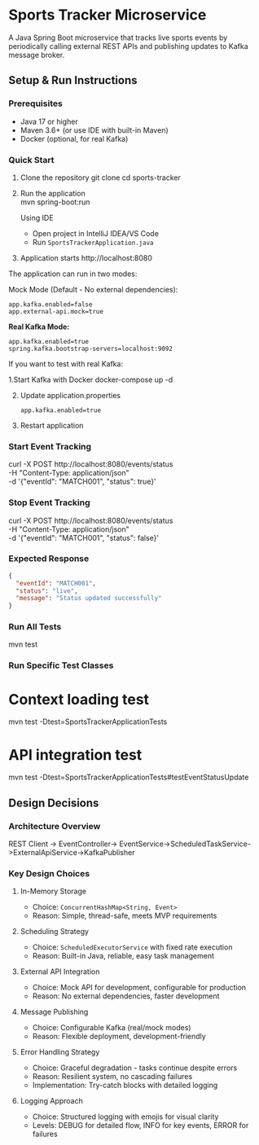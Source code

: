 # Sports Tracker Microservice

A Java Spring Boot microservice that tracks live sports events by periodically calling external REST APIs and publishing updates to Kafka message broker.


## Setup & Run Instructions

### Prerequisites
- Java 17 or higher
- Maven 3.6+ (or use IDE with built-in Maven)
- Docker (optional, for real Kafka)

### Quick Start

1. Clone the repository
   git clone <repository-url>
   cd sports-tracker
   
2. Run the application   
      mvn spring-boot:run
     
    Using IDE
   - Open project in IntelliJ IDEA/VS Code
   - Run `SportsTrackerApplication.java`
  
3. Application starts
      http://localhost:8080
  

The application can run in two modes:

Mock Mode (Default - No external dependencies):
```properties
app.kafka.enabled=false
app.external-api.mock=true
```

**Real Kafka Mode:**
```properties
app.kafka.enabled=true
spring.kafka.bootstrap-servers=localhost:9092
```


If you want to test with real Kafka:

1.Start Kafka with Docker
      docker-compose up -d
   
2. Update application.properties
   ```properties
   app.kafka.enabled=true
   ```

3. Restart application


### Start Event Tracking

curl -X POST http://localhost:8080/events/status \
  -H "Content-Type: application/json" \
  -d '{"eventId": "MATCH001", "status": true}'



### Stop Event Tracking

curl -X POST http://localhost:8080/events/status \
  -H "Content-Type: application/json" \
  -d '{"eventId": "MATCH001", "status": false}'


### Expected Response
```json
{
  "eventId": "MATCH001",
  "status": "live",
  "message": "Status updated successfully"
}
```



### Run All Tests

mvn test


### Run Specific Test Classes

# Context loading test
mvn test -Dtest=SportsTrackerApplicationTests

# API integration test
mvn test -Dtest=SportsTrackerApplicationTests#testEventStatusUpdate



## Design Decisions

### Architecture Overview

REST Client -> EventController-> EventService->ScheduledTaskService->ExternalApiService->KafkaPublisher


### Key Design Choices

1. In-Memory Storage
   - Choice: `ConcurrentHashMap<String, Event>`
   - Reason: Simple, thread-safe, meets MVP requirements
  
2. Scheduling Strategy
   - Choice: `ScheduledExecutorService` with fixed rate execution
   - Reason: Built-in Java, reliable, easy task management
   
3. External API Integration
   - Choice: Mock API for development, configurable for production
   - Reason: No external dependencies, faster development

4. Message Publishing
   - Choice: Configurable Kafka (real/mock modes)
   - Reason: Flexible deployment, development-friendly

5. Error Handling Strategy
   - Choice: Graceful degradation - tasks continue despite errors
   - Reason: Resilient system, no cascading failures
   - Implementation: Try-catch blocks with detailed logging

6. Logging Approach
   - Choice: Structured logging with emojis for visual clarity
   - Levels: DEBUG for detailed flow, INFO for key events, ERROR for failures
